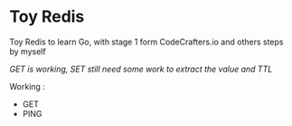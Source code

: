 # Toy Redis

Toy Redis to learn Go, with stage 1 form CodeCrafters.io and others steps by myself

*GET is working, SET still need some work to extract the value and TTL*

Working : 
- GET
- PING